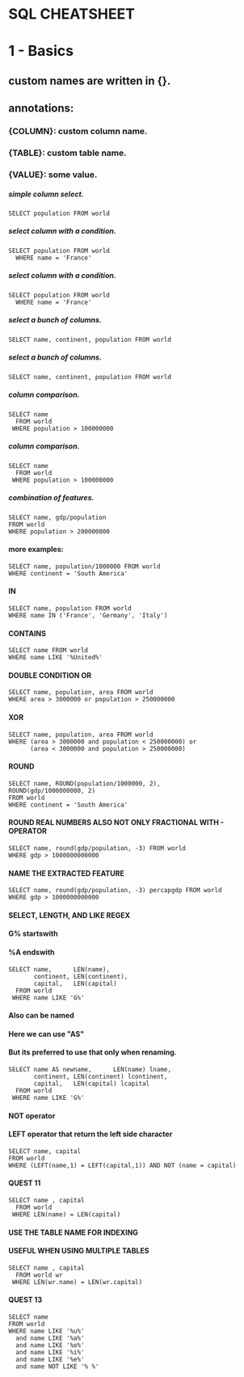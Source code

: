 # SQL CHEATSHEET


# 1 - Basics

## custom names are written in {}.
## annotations:
### {COLUMN}: custom column name.
### {TABLE}: custom table name.
### {VALUE}: some value.


##### simple column select.
```
SELECT population FROM world
```

##### select column with a condition.
```
SELECT population FROM world
  WHERE name = 'France'
```

##### select column with a condition.
```
SELECT population FROM world
  WHERE name = 'France'
```

##### select a bunch of columns.
```
SELECT name, continent, population FROM world
```

##### select a bunch of columns.
```
SELECT name, continent, population FROM world
```

##### column comparison.
```
SELECT name
  FROM world
 WHERE population > 100000000
```

##### column comparison.
```
SELECT name
  FROM world
 WHERE population > 100000000
```

##### combination of features.
```
SELECT name, gdp/population
FROM world
WHERE population > 200000000
```

#### more examples:
```
SELECT name, population/1000000 FROM world
WHERE continent = 'South America'
```

#### IN
```
SELECT name, population FROM world
WHERE name IN ('France', 'Germany', 'Italy')
```

#### CONTAINS
```
SELECT name FROM world
WHERE name LIKE '%United%'
```

#### DOUBLE CONDITION OR
```
SELECT name, population, area FROM world
WHERE area > 3000000 or population > 250000000
```


#### XOR
```
SELECT name, population, area FROM world
WHERE (area > 3000000 and population < 250000000) or 
      (area < 3000000 and population > 250000000)
```

#### ROUND
```
SELECT name, ROUND(population/1000000, 2),
ROUND(gdp/1000000000, 2)
FROM world
WHERE continent = 'South America'
```

#### ROUND REAL NUMBERS ALSO NOT ONLY FRACTIONAL WITH - OPERATOR
```
SELECT name, round(gdp/population, -3) FROM world
WHERE gdp > 1000000000000
```

#### NAME THE EXTRACTED FEATURE
```
SELECT name, round(gdp/population, -3) percapgdp FROM world
WHERE gdp > 1000000000000
```


#### SELECT, LENGTH, AND LIKE REGEX
#### G% startswith
#### %A endswith
```
SELECT name,      LEN(name), 
       continent, LEN(continent),
       capital,   LEN(capital)
  FROM world
 WHERE name LIKE 'G%'
```

#### Also can be named
#### Here we can use "AS"
#### But its preferred to use that only when renaming.
```
SELECT name AS newname,      LEN(name) lname, 
       continent, LEN(continent) lcontinent,
       capital,   LEN(capital) lcapital
  FROM world
 WHERE name LIKE 'G%'
```


#### NOT operator
#### LEFT operator that return the left side character
```
SELECT name, capital
FROM world
WHERE (LEFT(name,1) = LEFT(capital,1)) AND NOT (name = capital)
```

#### QUEST 11
```
SELECT name , capital
  FROM world
 WHERE LEN(name) = LEN(capital)
```

#### USE THE TABLE NAME FOR INDEXING
#### USEFUL WHEN USING MULTIPLE TABLES
```
SELECT name , capital
  FROM world wr
 WHERE LEN(wr.name) = LEN(wr.capital)
```

#### QUEST 13
```
SELECT name
FROM world
WHERE name LIKE '%u%' 
  and name LIKE '%a%' 
  and name LIKE '%o%' 
  and name LIKE '%i%'
  and name LIKE '%e%'
  and name NOT LIKE '% %'
```

